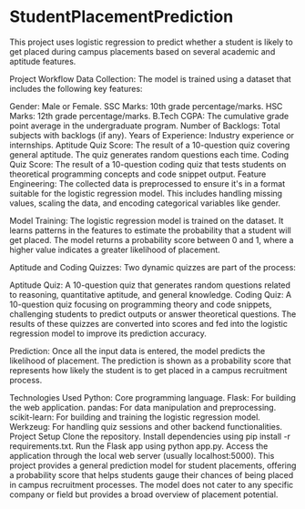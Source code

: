 # StudentPlacementPrediction
This project uses logistic regression to predict whether a student is likely to get placed during campus placements based on several academic and aptitude features.

Project Workflow
Data Collection:
The model is trained using a dataset that includes the following key features:

Gender: Male or Female.
SSC Marks: 10th grade percentage/marks.
HSC Marks: 12th grade percentage/marks.
B.Tech CGPA: The cumulative grade point average in the undergraduate program.
Number of Backlogs: Total subjects with backlogs (if any).
Years of Experience: Industry experience or internships.
Aptitude Quiz Score: The result of a 10-question quiz covering general aptitude. The quiz generates random questions each time.
Coding Quiz Score: The result of a 10-question coding quiz that tests students on theoretical programming concepts and code snippet output.
Feature Engineering:
The collected data is preprocessed to ensure it's in a format suitable for the logistic regression model. This includes handling missing values, scaling the data, and encoding categorical variables like gender.

Model Training:
The logistic regression model is trained on the dataset. It learns patterns in the features to estimate the probability that a student will get placed. The model returns a probability score between 0 and 1, where a higher value indicates a greater likelihood of placement.

Aptitude and Coding Quizzes:
Two dynamic quizzes are part of the process:

Aptitude Quiz: A 10-question quiz that generates random questions related to reasoning, quantitative aptitude, and general knowledge.
Coding Quiz: A 10-question quiz focusing on programming theory and code snippets, challenging students to predict outputs or answer theoretical questions.
The results of these quizzes are converted into scores and fed into the logistic regression model to improve its prediction accuracy.

Prediction:
Once all the input data is entered, the model predicts the likelihood of placement. The prediction is shown as a probability score that represents how likely the student is to get placed in a campus recruitment process.

Technologies Used
Python: Core programming language.
Flask: For building the web application.
pandas: For data manipulation and preprocessing.
scikit-learn: For building and training the logistic regression model.
Werkzeug: For handling quiz sessions and other backend functionalities.
Project Setup
Clone the repository.
Install dependencies using pip install -r requirements.txt.
Run the Flask app using python app.py.
Access the application through the local web server (usually localhost:5000).
This project provides a general prediction model for student placements, offering a probability score that helps students gauge their chances of being placed in campus recruitment processes. The model does not cater to any specific company or field but provides a broad overview of placement potential.
